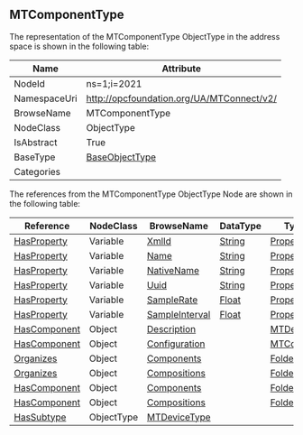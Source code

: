 <!-- objecttype -->
## MTComponentType
  
<!-- end of text -->
The representation of the MTComponentType ObjectType in the address space is shown in the following table:  

|Name|Attribute|
|---|---|
|NodeId|ns=1;i=2021|
|NamespaceUri|http://opcfoundation.org/UA/MTConnect/v2/|
|BrowseName|MTComponentType|
|NodeClass|ObjectType|
|IsAbstract|True|
|BaseType|[BaseObjectType](../../../Core/ObjectTypes/BaseObjectType/readme.md)|
|Categories||

The references from the MTComponentType ObjectType Node are shown in the following table:  

|Reference|NodeClass|BrowseName|DataType|TypeDefinition|ModellingRule|
|---|---|---|---|---|---|
|[HasProperty](../../../Core/ReferenceTypes/HasProperty/readme.md)|Variable|[XmlId](#XmlId)|[String](../../../Core/DataTypes/String/readme.md)|[PropertyType](../../../Core/VariableTypes/PropertyType/readme.md)|[Mandatory](../../../Core/Objects/Mandatory/readme.md)|
|[HasProperty](../../../Core/ReferenceTypes/HasProperty/readme.md)|Variable|[Name](#Name)|[String](../../../Core/DataTypes/String/readme.md)|[PropertyType](../../../Core/VariableTypes/PropertyType/readme.md)|[Optional](../../../Core/Objects/Optional/readme.md)|
|[HasProperty](../../../Core/ReferenceTypes/HasProperty/readme.md)|Variable|[NativeName](#NativeName)|[String](../../../Core/DataTypes/String/readme.md)|[PropertyType](../../../Core/VariableTypes/PropertyType/readme.md)|[Optional](../../../Core/Objects/Optional/readme.md)|
|[HasProperty](../../../Core/ReferenceTypes/HasProperty/readme.md)|Variable|[Uuid](#Uuid)|[String](../../../Core/DataTypes/String/readme.md)|[PropertyType](../../../Core/VariableTypes/PropertyType/readme.md)|[Optional](../../../Core/Objects/Optional/readme.md)|
|[HasProperty](../../../Core/ReferenceTypes/HasProperty/readme.md)|Variable|[SampleRate](#SampleRate)|[Float](../../../Core/DataTypes/Float/readme.md)|[PropertyType](../../../Core/VariableTypes/PropertyType/readme.md)|[Optional](../../../Core/Objects/Optional/readme.md)|
|[HasProperty](../../../Core/ReferenceTypes/HasProperty/readme.md)|Variable|[SampleInterval](#SampleInterval)|[Float](../../../Core/DataTypes/Float/readme.md)|[PropertyType](../../../Core/VariableTypes/PropertyType/readme.md)|[Optional](../../../Core/Objects/Optional/readme.md)|
|[HasComponent](../../../Core/ReferenceTypes/HasComponent/readme.md)|Object|[Description](#Description)||[MTDescriptionType](../../ObjectTypes/MTDescriptionType/readme.md)|[Optional](../../../Core/Objects/Optional/readme.md)|
|[HasComponent](../../../Core/ReferenceTypes/HasComponent/readme.md)|Object|[Configuration](#Configuration)||[MTConfigurationType](../../ObjectTypes/MTConfigurationType/readme.md)|[Optional](../../../Core/Objects/Optional/readme.md)|
|[Organizes](../../../Core/ReferenceTypes/Organizes/readme.md)|Object|[Components](#Components)||[FolderType](../../../Core/ObjectTypes/FolderType/readme.md)|[Optional](../../../Core/Objects/Optional/readme.md)|
|[Organizes](../../../Core/ReferenceTypes/Organizes/readme.md)|Object|[Compositions](#Compositions)||[FolderType](../../../Core/ObjectTypes/FolderType/readme.md)|[Optional](../../../Core/Objects/Optional/readme.md)|
|[HasComponent](../../../Core/ReferenceTypes/HasComponent/readme.md)|Object|[Components](#Components)||[FolderType](../../../Core/ObjectTypes/FolderType/readme.md)|[Optional](../../../Core/Objects/Optional/readme.md)|
|[HasComponent](../../../Core/ReferenceTypes/HasComponent/readme.md)|Object|[Compositions](#Compositions)||[FolderType](../../../Core/ObjectTypes/FolderType/readme.md)|[Optional](../../../Core/Objects/Optional/readme.md)|
|[HasSubtype](../../../Core/ReferenceTypes/HasSubtype/readme.md)|ObjectType|[MTDeviceType](#MTDeviceType)||||


